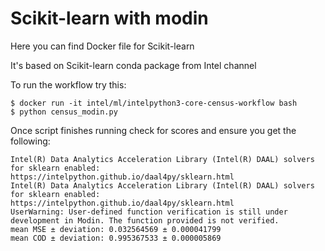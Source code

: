 # Scikit-learn with modin
Here you can find Docker file for Scikit-learn 

It's based on Scikit-learn conda package from Intel channel

To run the workflow try this:
```
$ docker run -it intel/ml/intelpython3-core-census-workflow bash
$ python census_modin.py
```

Once script finishes running check for scores and ensure you get the following:
```
Intel(R) Data Analytics Acceleration Library (Intel(R) DAAL) solvers for sklearn enabled: https://intelpython.github.io/daal4py/sklearn.html
Intel(R) Data Analytics Acceleration Library (Intel(R) DAAL) solvers for sklearn enabled: https://intelpython.github.io/daal4py/sklearn.html
UserWarning: User-defined function verification is still under development in Modin. The function provided is not verified.
mean MSE ± deviation: 0.032564569 ± 0.000041799
mean COD ± deviation: 0.995367533 ± 0.000005869
```
